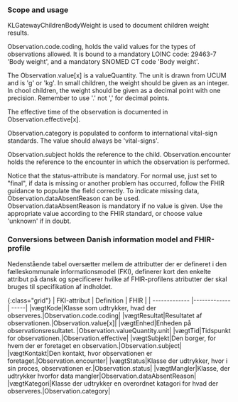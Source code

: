 ### Scope and usage
KLGatewayChildrenBodyWeight is used to document children weight results.

Observation.code.coding, holds the valid values for the types of observations allowed. It is bound to a mandatory LOINC code: 29463-7 'Body weight', and a mandatory SNOMED CT code 'Body weight'.

The Observation.value[x] is a valueQuantity. The unit is drawn from UCUM and is 'g' or 'kg'. In small children, the weight should be given as an integer. In chool children, the weight should be given as a decimal point with one precision. Remember to use '.' not ',' for decimal points.

The effective time of the observation is documented in Observation.effective[x].

Observation.category is populated to conform to international vital-sign standards. The value should always be 'vital-signs'.

Observation.subject holds the reference to the child. Observation.encounter holds the reference to the encounter in which the observation is performed.

Notice that the status-attribute is mandatory. For normal use, just set to "final", if data is missing or another problem has occurred, follow the FHIR guidance to populate the field correctly. To indicate missing data, Observation.dataAbsentReason can be used. Observation.dataAbsentReason is mandatory if no value is given. Use the appropriate value according to the FHIR standard, or choose value 'unknown' if in doubt.

### Conversions between Danish information model and FHIR-profile

Nedenstående tabel oversætter mellem de attributter der er defineret i den fælleskommunale informationsmodel (FKI), definerer kort den enkelte attribut på dansk og specificerer hvilke af FHIR-profilens atributter der skal bruges til specifikation af indholdet. 

{:class="grid"}
|   FKI-attribut      | Definition        | FHIR  |
| ------------- |-------------| -----|
|vægtKode|Klasse som udtrykker, hvad der observeres.|Observation.code.coding|
|vægtResultat|Resultatet af observationen.|Observation.value[x]|
|vægtEnhed|Enheden på observationsresultatet. |Observation.valueQuantity.unit|
|vægtTid|Tidspunkt for observationen.|Observation.effective|
|vægtSubjekt|Den borger, for hvem der er foretaget en observation.|Observation.subject|
|vægtKontakt|Den kontakt, hvor observationen er foretaget.|Observation.encounter|
|vægtStatus|Klasse der udtrykker, hvor i sin proces, observationen er.|Observation.status|
|vægtMangler|Klasse, der udtrykker hvorfor data mangler|Observation.dataAbsentReason|
|vægtKategori|Klasse der udtrykker en overordnet katagori for hvad der observeres.|Observation.category|